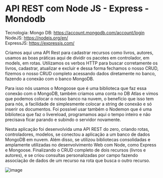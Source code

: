 # API REST com Node JS - Express - Mondodb

Tecnologia:
Mongo DB: https://account.mongodb.com/account/login <br>
NodeJS: https://nodejs.org/en/ <br>
ExpressJS: https://expressjs.com/ <br>



Criamos aqui uma API Rest para cadastrar recursos como livros, autores, usamos as boas práticas aqui de dividir os pacotes em controlador, em models, em rotas. Utilizamos os verbos HTTP para buscar corretamente os livros, cadastrar, atualizar e excluir e dessa forma fechamos o nosso CRUD, fizemos o nosso CRUD completo acessando dados diretamente no banco, fazendo a conexão com o banco MongoDB.

Para isso nós usamos o Mongoose que é uma biblioteca que faz essa conexão com o MongoDB, também criamos uma conta no DB Atlas e vimos que podemos colocar o nosso banco na nuvem, o benefício que isso tem para nós, a facilidade de simplesmente colocar a string de conexão e só inserir os documentos. Foi possível usar também o Nodemon que é uma biblioteca que faz o livereload, programamos aqui o tempo inteiro e não precisava ficar parando e subindo o servidor novamente.


Nesta aplicação foi desenvolvida uma API REST do zero, criando rotas, controladores, modelos, se conectou a aplicação a um banco de dados MongoDB em nuvem. 
Além disso, se utilizou bibliotecas consolidadas e amplamente utilizadas no desenvolvimento Web com Node, como Express e Mongoose. 
Finalizando o CRUD completo de dois recursos (livros e autores), e se criou consultas personalizadas por campo fazendo associação de dados de um recurso na rota que busca o outro recurso.

![image](https://user-images.githubusercontent.com/79227339/186975843-fa5866e8-8892-45ff-abcd-3e5830622ce0.png)
